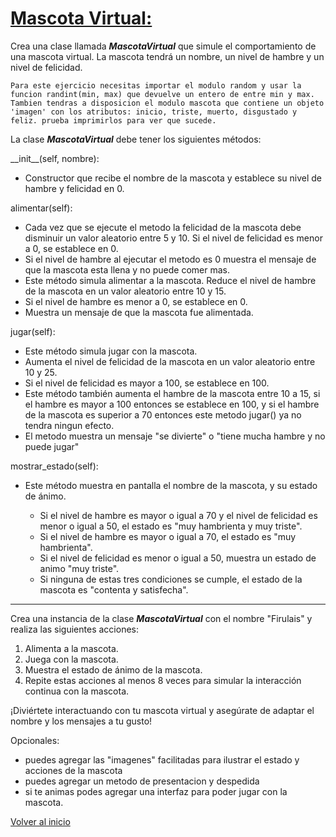 # [Mascota Virtual:](/Mascota/)

Crea una clase llamada **_MascotaVirtual_** que simule el comportamiento de una mascota virtual. La mascota tendrá un nombre, un nivel de hambre y un nivel de felicidad.

`Para este ejercicio necesitas importar el modulo random y usar la funcion randint(min, max) que devuelve un entero de entre min y max.
Tambien tendras a disposicion el modulo mascota que contiene un objeto 'imagen' con los atributos: inicio, triste, muerto, disgustado y feliz. prueba imprimirlos para ver que sucede.`

La clase **_MascotaVirtual_** debe tener los siguientes métodos:

\_\_init\_\_(self, nombre):

- Constructor que recibe el nombre de la mascota
  y establece su nivel de hambre y felicidad en 0.


alimentar(self):
- Cada vez que se ejecute el metodo la felicidad de la mascota debe disminuir un valor aleatorio entre 5 y 10. Si el nivel de felicidad es menor a 0, se establece en 0.
- Si el nivel de hambre al ejecutar el metodo es 0 muestra el mensaje de que la mascota esta llena y no puede comer mas.
- Este método simula alimentar a la mascota. Reduce el nivel de hambre de la mascota en un valor aleatorio entre 10 y 15.
- Si el nivel de hambre es menor a 0, se establece en 0.
- Muestra un mensaje de que la mascota fue alimentada.


jugar(self):
  - Este método simula jugar con la mascota.
  - Aumenta el nivel de felicidad de la mascota en un valor aleatorio entre 10 y 25.
  - Si el nivel de felicidad es mayor a 100, se establece en 100.
  - Este método también aumenta el hambre de la mascota entre 10 a 15, si el hambre es mayor a 100 entonces se establece en 100, y si el hambre de la mascota es superior a 70 entonces este metodo jugar() ya no tendra ningun efecto.
  - El metodo muestra un mensaje "se divierte" o "tiene mucha hambre y no puede jugar"


mostrar_estado(self):
- Este método muestra en pantalla el nombre de la mascota, y su estado de ánimo.

  - Si el nivel de hambre es mayor o igual a 70 y el nivel de felicidad es menor o igual a 50, el estado es "muy hambrienta y muy triste".
  - Si el nivel de hambre es mayor o igual a 70, el estado es "muy hambrienta".
  - Si el nivel de felicidad es menor o igual a 50, muestra un estado de animo "muy triste".
  - Si ninguna de estas tres condiciones se cumple, el estado de la mascota es "contenta y satisfecha".

---

Crea una instancia de la clase **_MascotaVirtual_** con el
nombre "Firulais" y realiza las siguientes acciones:

1. Alimenta a la mascota.
2. Juega con la mascota.
3. Muestra el estado de ánimo de la mascota.
4. Repite estas acciones al menos 8 veces para simular la interacción continua con la mascota.

¡Diviértete interactuando con tu mascota virtual y asegúrate de adaptar el nombre y los mensajes a tu gusto!

Opcionales:

- puedes agregar las "imagenes" facilitadas para ilustrar el estado y acciones de la mascota
- puedes agregar un metodo de presentacion y despedida
- si te animas podes agregar una interfaz para poder jugar con la mascota.

[Volver al inicio](/readme.md)
